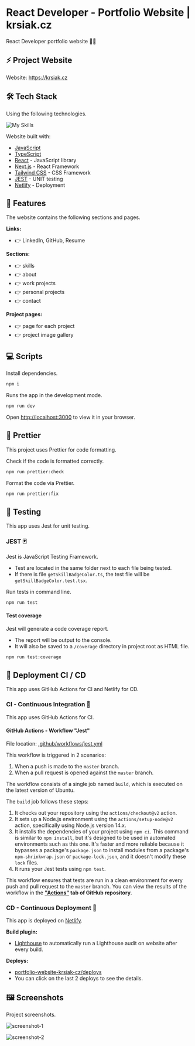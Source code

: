 # React Developer - Portfolio Website | krsiak.cz

React Developer portfolio website 👨‍💻

## ⚡ Project Website

Website: <https://krsiak.cz>

## 🛠️ Tech Stack

Using the following technologies.

![My Skills](https://skillicons.dev/icons?i=js,ts,react,next,tailwind,netlify)

Website built with:

- [JavaScript](https://developer.mozilla.org/en-US/docs/Web/javascript)
- [TypeScript](https://www.typescriptlang.org/)
- [React](https://react.dev/) - JavaScript library
- [Next.js](https://nextjs.org/) - React Framework
- [Tailwind CSS](https://tailwindcss.com/) - CSS Framework
- [JEST](https://jestjs.io/) - UNIT testing
- [Netlify](https://www.netlify.com/) - Deployment

## 📝 Features

The website contains the following sections and pages.

**Links:**

- 👉 LinkedIn, GitHub, Resume

**Sections:**

- 👉 skills
- 👉 about
- 👉 work projects
- 👉 personal projects
- 👉 contact

**Project pages:**

- 👉 page for each project
- 👉 project image gallery

## 💻 Scripts

Install dependencies.

```bash
npm i
```

Runs the app in the development mode.

```bash
npm run dev
```

Open [http://localhost:3000](http://localhost:3000) to view it in your browser.

## 💅 Prettier

This project uses Prettier for code formatting.

Check if the code is formatted correctly.

```bash
npm run prettier:check
```

Format the code via Prettier.

```bash
npm run prettier:fix
```

## 🐛 Testing

This app uses Jest for unit testing.

### JEST 🃏

Jest is JavaScript Testing Framework.

- Test are located in the same folder next to each file being tested.
- If there is file `getSkillBadgeColor.ts`, the test file will be `getSkillBadgeColor.test.tsx`.

Run tests in command line.

```bash
npm run test
```

#### Test coverage

Jest will generate a code coverage report.

- The report will be output to the console.
- It will also be saved to a `/coverage` directory in project root as HTML file.

```bash
npm run test:coverage
```

## 🚀 Deployment CI / CD

This app uses GitHub Actions for CI and Netlify for CD.

### CI - Continuous Integration 🚦

This app uses GitHub Actions for CI.

#### GitHub Actions - Workflow "Jest"

File location: [.github/workflows/jest.yml](.github/workflows/jest.yml)

This workflow is triggered in 2 scenarios:

1. When a push is made to the `master` branch.
2. When a pull request is opened against the `master` branch.

The workflow consists of a single job named `build`, which is executed on the latest version of Ubuntu.

The `build` job follows these steps:

1. It checks out your repository using the `actions/checkout@v2` action.
2. It sets up a Node.js environment using the `actions/setup-node@v2` action, specifically using Node.js version 14.x.
3. It installs the dependencies of your project using `npm ci`. This command is similar to `npm install`, but it's designed to be used in automated environments such as this one. It's faster and more reliable because it bypasses a package's `package.json` to install modules from a package's `npm-shrinkwrap.json` or `package-lock.json`, and it doesn't modify these `lock` files.
4. It runs your Jest tests using `npm test`.

This workflow ensures that tests are run in a clean environment for every push and pull request to the `master` branch. You can view the results of the workflow in the **["Actions"](https://github.com/krsiakdaniel/portfolio-website-krsiak-cz/actions) tab of GitHub repository**.

### CD - Continuous Deployment 🚦

This app is deployed on [Netlify](https://www.netlify.com/).

**Build plugin:**

- [Lighthouse](https://developer.chrome.com/docs/lighthouse/overview) to automatically run a Lighthouse audit on website after every build.

**Deploys:**

- [portfolio-website-krsiak-cz/deploys](https://app.netlify.com/sites/portfolio-website-krsiak-cz/deploys)
- You can click on the last 2 deploys to see the details.

## 🖼️ Screenshots

Project screenshots.

![screenshot-1](/screenshots/screenshot-1.png)

![screenshot-2](/screenshots/screenshot-2.png)
